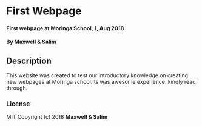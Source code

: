 # First Webpage
#### First webpage at Moringa School, 1, Aug 2018
#### By **Maxwell & Salim**
## Description
This website was created to test our introductory knowledge on creating new webpages at Moringa school.Its was awesome experience.
kindly read through.
### License
MIT
Copyright (c) 2018 **Maxwell & Salim**

